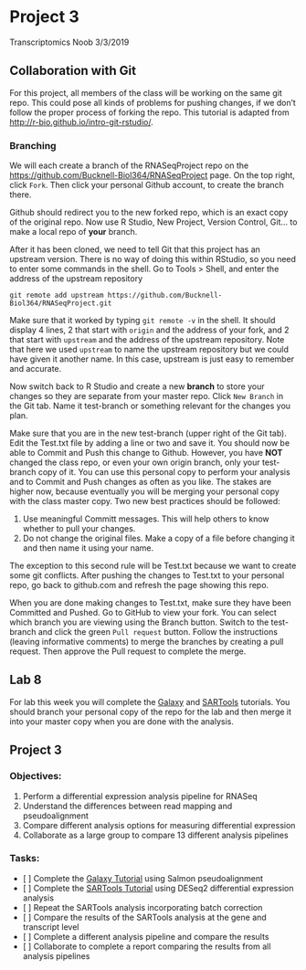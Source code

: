 Project 3
================
Transcriptomics Noob
3/3/2019

## Collaboration with Git

For this project, all members of the class will be working on the same
git repo. This could pose all kinds of problems for pushing changes, if
we don’t follow the proper process of forking the repo. This tutorial is
adapted from <http://r-bio.github.io/intro-git-rstudio/>.

### Branching

We will each create a branch of the RNASeqProject repo on the
<https://github.com/Bucknell-Biol364/RNASeqProject> page. On the top
right, click `Fork`. Then click your personal Github account, to create
the branch there.

Github should redirect you to the new forked repo, which is an exact
copy of the original repo. Now use R Studio, New Project, Version
Control, Git… to make a local repo of **your** branch.

After it has been cloned, we need to tell Git that this project has an
upstream version. There is no way of doing this within RStudio, so you
need to enter some commands in the shell. Go to Tools \> Shell, and
enter the address of the upstream repository

`git remote add upstream
https://github.com/Bucknell-Biol364/RNASeqProject.git`

Make sure that it worked by typing `git remote -v` in the shell. It
should display 4 lines, 2 that start with `origin` and the address of
your fork, and 2 that start with `upstream` and the address of the
upstream repository. Note that here we used `upstream` to name the
upstream repository but we could have given it another name. In this
case, upstream is just easy to remember and accurate.

Now switch back to R Studio and create a new **branch** to store your
changes so they are separate from your master repo. Click `New Branch`
in the Git tab. Name it test-branch or something relevant for the
changes you plan.

Make sure that you are in the new test-branch (upper right of the Git
tab). Edit the Test.txt file by adding a line or two and save it. You
should now be able to Commit and Push this change to Github. However,
you have **NOT** changed the class repo, or even your own origin branch,
only your test-branch copy of it. You can use this personal copy to
perform your analysis and to Commit and Push changes as often as you
like. The stakes are higher now, because eventually you will be merging
your personal copy with the class master copy. Two new best practices
should be followed:

1.  Use meaningful Committ messages. This will help others to know
    whether to pull your changes.
2.  Do not change the original files. Make a copy of a file before
    changing it and then name it using your name.

The exception to this second rule will be Test.txt because we want to
create some git conflicts. After pushing the changes to Test.txt to your
personal repo, go back to github.com and refresh the page showing this
repo.

When you are done making changes to Test.txt, make sure they have been
Committed and Pushed. Go to GitHub to view your fork. You can select
which branch you are viewing using the Branch button. Switch to the
test-branch and click the green `Pull request` button. Follow the
instructions (leaving informative comments) to merge the branches by
creating a pull request. Then approve the Pull request to complete the
merge.

## Lab 8

For lab this week you will complete the [Galaxy](1-Galaxy.md) and
[SARTools](2-SARTools.md) tutorials. You should branch your personal
copy of the repo for the lab and then merge it into your master copy
when you are done with the analysis.

## Project 3

### Objectives:

1.  Perform a differential expression analysis pipeline for RNASeq
2.  Understand the differences between read mapping and pseudoalignment
3.  Compare different analysis options for measuring differential
    expression
4.  Collaborate as a large group to compare 13 different analysis
    pipelines

### Tasks:

  - \[ \] Complete the [Galaxy Tutorial](1-Galaxy.md) using Salmon
    pseudoalignment
  - \[ \] Complete the [SARTools Tutorial](2-SARTools.md) using DESeq2
    differential expression analysis
  - \[ \] Repeat the SARTools analysis incorporating batch correction
  - \[ \] Compare the results of the SARTools analysis at the gene and
    transcript level
  - \[ \] Complete a different analysis pipeline and compare the results
  - \[ \] Collaborate to complete a report comparing the results from
    all analysis pipelines
